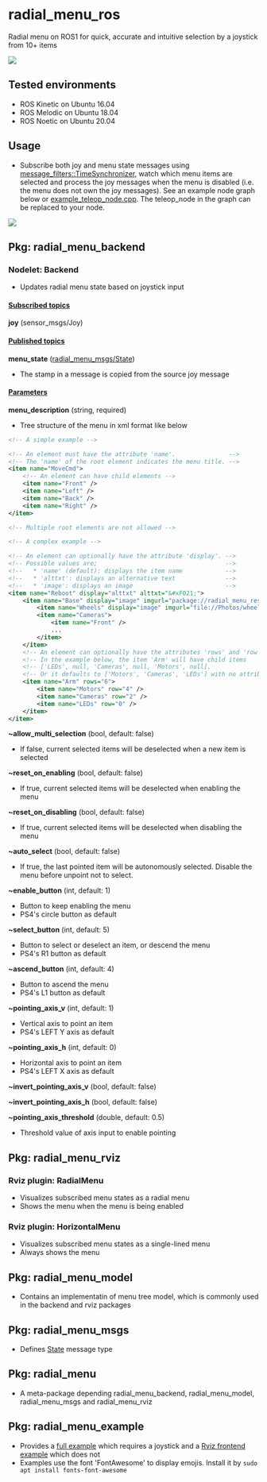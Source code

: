 # radial_menu_ros

Radial menu on ROS1 for quick, accurate and intuitive selection by a joystick from 10+ items

![](https://raw.githubusercontent.com/yoshito-n-students/radial_menu_ros/images/images/screenshot_v0_1_4.png)

## Tested environments
* ROS Kinetic on Ubuntu 16.04
* ROS Melodic on Ubuntu 18.04
* ROS Noetic on Ubuntu 20.04

## Usage
* Subscribe both joy and menu state messages using [message_filters::TimeSynchronizer](http://wiki.ros.org/message_filters#Time_Synchronizer), watch which menu items are selected and process the joy messages when the menu is disabled (i.e. the menu does not own the joy messages). See an example node graph below or [example_teleop_node.cpp](radial_menu_example/src/example_teleop_node.cpp). The teleop_node in the graph can be replaced to your node.

![](https://raw.githubusercontent.com/yoshito-n-students/radial_menu_ros/images/images/example_integration_v0_2_1.png)

## Pkg: radial_menu_backend
### Nodelet: Backend
* Updates radial menu state based on joystick input

#### <u>Subscribed topics</u>
**joy** (sensor_msgs/Joy)

#### <u>Published topics</u>
**menu_state** ([radial_menu_msgs/State](radial_menu_msgs/msg/State.msg))
* The stamp in a message is copied from the source joy message

#### <u>Parameters</u>
**menu_description** (string, required)
* Tree structure of the menu in xml format like below
```XML
<!-- A simple example -->

<!-- An element must have the attribute 'name'.               -->
<!-- The 'name' of the root element indicates the menu title. -->
<item name="MoveCmd">
    <!-- An element can have child elements -->
    <item name="Front" />
    <item name="Left" />
    <item name="Back" />
    <item name="Right" />
</item>

<!-- Multiple root elements are not allowed -->
```
```XML
<!-- A complex example -->

<!-- An element can optionally have the attribute 'display'. -->
<!-- Possible values are;                                    -->
<!--   * 'name' (default): displays the item name            -->
<!--   * 'alttxt': displays an alternative text              -->
<!--   * 'image': displays an image                          -->
<item name="Reboot" display="alttxt" alttxt="&#xF021;">
    <item name="Base" display="image" imgurl="package://radial_menu_resources/images/base.bmp">
        <item name="Wheels" display="image" imgurl="file://Photos/wheels.png" />
        <item name="Cameras">
            <item name="Front" />
            ...
        </item>
    </item>
    <!-- An element can optionally have the attributes 'rows' and 'row'.     -->
    <!-- In the example below, the item 'Arm' will have child items          -->
    <!-- ['LEDs', null, 'Cameras', null, 'Motors', null].                    -->
    <!-- Or it defaults to ['Motors', 'Cameras', 'LEDs'] with no attributes. -->
    <item name="Arm" rows="6">
        <item name="Motors" row="4" />
        <item name="Cameras" row="2" />
        <item name="LEDs" row="0" />
    </item>
</item>
```

**~allow_multi_selection** (bool, default: false)
* If false, current selected items will be deselected when a new item is selected

**~reset_on_enabling** (bool, default: false)
* If true, current selected items will be deselected when enabling the menu

**~reset_on_disabling** (bool, default: false)
* If true, current selected items will be deselected when disabling the menu

**~auto_select** (bool, default: false)
* If true, the last pointed item will be autonomously selected. Disable the menu before unpoint not to select.

**~enable_button** (int, default: 1)
* Button to keep enabling the menu
* PS4's circle button as default

**~select_button** (int, default: 5)
* Button to select or deselect an item, or descend the menu
* PS4's R1 button as default

**~ascend_button** (int, default: 4)
* Button to ascend the menu
* PS4's L1 button as default

**~pointing_axis_v** (int, default: 1)
* Vertical axis to point an item
* PS4's LEFT Y axis as default

**~pointing_axis_h** (int, default: 0)
* Horizontal axis to point an item
* PS4's LEFT X axis as default

**~invert_pointing_axis_v** (bool, default: false)

**~invert_pointing_axis_h** (bool, default: false)

**~pointing_axis_threshold** (double, default: 0.5)
* Threshold value of axis input to enable pointing

## Pkg: radial_menu_rviz
### Rviz plugin: RadialMenu
* Visualizes subscribed menu states as a radial menu
* Shows the menu when the menu is being enabled

### Rviz plugin: HorizontalMenu
* Visualizes subscribed menu states as a single-lined menu 
* Always shows the menu

## Pkg: radial_menu_model
* Contains an implementatin of menu tree model, which is commonly used in the backend and rviz packages

## Pkg: radial_menu_msgs
* Defines [State](radial_menu_msgs/msg/State.msg) message type

## Pkg: radial_menu
* A meta-package depending radial_menu_backend, radial_menu_model, radial_menu_msgs and radial_menu_rviz

## Pkg: radial_menu_example
* Provides a [full example](radial_menu_example/launch/example_full.launch) which requires a joystick and a [Rviz frontend example](radial_menu_example/launch/example_rviz.launch) which does not
* Examples use the font 'FontAwesome' to display emojis. Install it by `sudo apt install fonts-font-awesome` 
